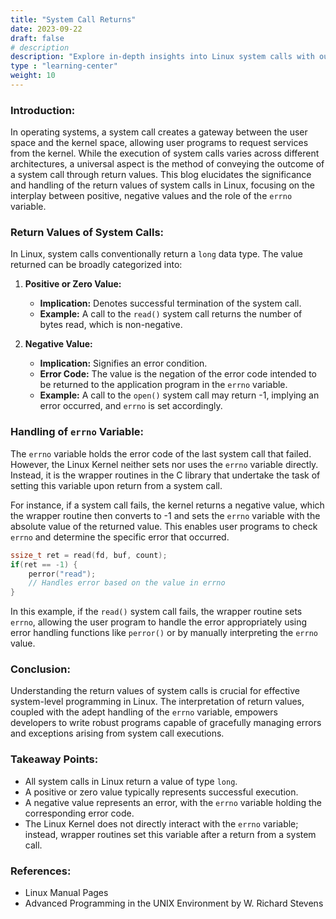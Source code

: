 ```yaml
---
title: "System Call Returns"
date: 2023-09-22
draft: false
# description
description: "Explore in-depth insights into Linux system calls with our comprehensive series of blogs. Delve into the intricacies of syscalls, from their initiation to their interaction with the Linux kernel, uncovering the technical layers and methodologies. Whether you're a seasoned developer or a budding enthusiast, traverse through the realms of system call tables, fast system calls, and more, enhancing your understanding of Linux's core functionalities. Dive deep into the world of system calls, understand varied architectures, and grasp the kernel interactions for optimized software development and enriched knowledge in system-level programming."
type : "learning-center"
weight: 10
---
```


### Introduction:
In operating systems, a system call creates a gateway between the user space and the kernel space, allowing user programs to request services from the kernel. While the execution of system calls varies across different architectures, a universal aspect is the method of conveying the outcome of a system call through return values. This blog elucidates the significance and handling of the return values of system calls in Linux, focusing on the interplay between positive, negative values and the role of the `errno` variable.

### Return Values of System Calls:
In Linux, system calls conventionally return a `long` data type. The value returned can be broadly categorized into:
1. **Positive or Zero Value:**
   - **Implication:** Denotes successful termination of the system call.
   - **Example:** A call to the `read()` system call returns the number of bytes read, which is non-negative.

2. **Negative Value:**
   - **Implication:** Signifies an error condition.
   - **Error Code:** The value is the negation of the error code intended to be returned to the application program in the `errno` variable.
   - **Example:** A call to the `open()` system call may return -1, implying an error occurred, and `errno` is set accordingly.

### Handling of `errno` Variable:
The `errno` variable holds the error code of the last system call that failed. However, the Linux Kernel neither sets nor uses the `errno` variable directly. Instead, it is the wrapper routines in the C library that undertake the task of setting this variable upon return from a system call.

For instance, if a system call fails, the kernel returns a negative value, which the wrapper routine then converts to -1 and sets the `errno` variable with the absolute value of the returned value. This enables user programs to check `errno` and determine the specific error that occurred.

```c
ssize_t ret = read(fd, buf, count);
if(ret == -1) {
    perror("read");
    // Handles error based on the value in errno
}
```

In this example, if the `read()` system call fails, the wrapper routine sets `errno`, allowing the user program to handle the error appropriately using error handling functions like `perror()` or by manually interpreting the `errno` value.

### Conclusion:
Understanding the return values of system calls is crucial for effective system-level programming in Linux. The interpretation of return values, coupled with the adept handling of the `errno` variable, empowers developers to write robust programs capable of gracefully managing errors and exceptions arising from system call executions.

### Takeaway Points:
- All system calls in Linux return a value of type `long`.
- A positive or zero value typically represents successful execution.
- A negative value represents an error, with the `errno` variable holding the corresponding error code.
- The Linux Kernel does not directly interact with the `errno` variable; instead, wrapper routines set this variable after a return from a system call.

### References:
- Linux Manual Pages
- Advanced Programming in the UNIX Environment by W. Richard Stevens



